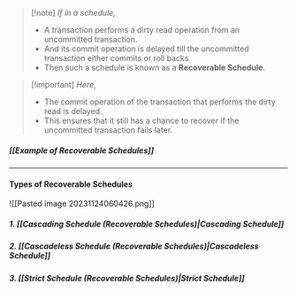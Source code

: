 >[!note] *If in a schedule,*
>- A transaction performs a dirty read operation from an uncommitted transaction.
>- And its commit operation is delayed till the uncommitted transaction either commits or roll backs 
>- Then such a schedule is known as a **Recoverable Schedule**.

>[!important] *Here*,
>- The commit operation of the transaction that performs the dirty read is delayed.
>- This ensures that it still has a chance to recover if the uncommitted transaction fails later.

##### *[[Example of Recoverable Schedules]]*

---
#### Types of Recoverable Schedules

![[Pasted image 20231124060426.png]]

##### 1. *[[Cascading Schedule (Recoverable Schedules)|Cascading Schedule]]*
##### 2. *[[Cascadeless Schedule (Recoverable Schedules)|Cascadeless Schedule]]*
##### 3. *[[Strict Schedule (Recoverable Schedules)|Strict Schedule]]*



	 